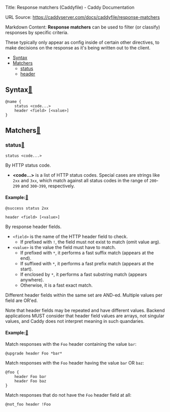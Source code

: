 Title: Response matchers (Caddyfile) - Caddy Documentation

URL Source: https://caddyserver.com/docs/caddyfile/response-matchers

Markdown Content:
**Response matchers** can be used to filter (or classify) responses by specific criteria.

These typically only appear as config inside of certain other directives, to make decisions on the response as it's being written out to the client.

*   [Syntax](https://caddyserver.com/docs/caddyfile/response-matchers#syntax)
*   [Matchers](https://caddyserver.com/docs/caddyfile/response-matchers#matchers)
    *   [status](https://caddyserver.com/docs/caddyfile/response-matchers#status)
    *   [header](https://caddyserver.com/docs/caddyfile/response-matchers#header)

Syntax[🔗](https://caddyserver.com/docs/caddyfile/response-matchers#syntax "Direct link")
-----------------------------------------------------------------------------------------

```
@name {
	status <code...>
	header <field> [<value>]
}
```

Matchers[🔗](https://caddyserver.com/docs/caddyfile/response-matchers#matchers "Direct link")
---------------------------------------------------------------------------------------------

### status[🔗](https://caddyserver.com/docs/caddyfile/response-matchers#status "Direct link")

```
status <code...>
```

By HTTP status code.

*   **<code...\>** is a list of HTTP status codes. Special cases are strings like `2xx` and `3xx`, which match against all status codes in the range of `200`\-`299` and `300`\-`399`, respectively.

#### Example:[🔗](https://caddyserver.com/docs/caddyfile/response-matchers#example "Direct link")

```
@success status 2xx
```

```
header <field> [<value>]
```

By response header fields.

*   `<field>` is the name of the HTTP header field to check.
    *   If prefixed with `!`, the field must not exist to match (omit value arg).
*   `<value>` is the value the field must have to match.
    *   If prefixed with `*`, it performs a fast suffix match (appears at the end).
    *   If suffixed with `*`, it performs a fast prefix match (appears at the start).
    *   If enclosed by `*`, it performs a fast substring match (appears anywhere).
    *   Otherwise, it is a fast exact match.

Different header fields within the same set are AND-ed. Multiple values per field are OR'ed.

Note that header fields may be repeated and have different values. Backend applications MUST consider that header field values are arrays, not singular values, and Caddy does not interpret meaning in such quandaries.

#### Example:[🔗](https://caddyserver.com/docs/caddyfile/response-matchers#example-1 "Direct link")

Match responses with the `Foo` header containing the value `bar`:

```
@upgrade header Foo *bar*
```

Match responses with the `Foo` header having the value `bar` OR `baz`:

```
@foo {
	header Foo bar
	header Foo baz
}
```

Match responses that do not have the `Foo` header field at all:

```
@not_foo header !Foo
```
